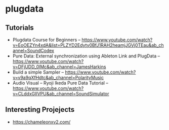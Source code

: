 # plugdata

## Tutorials
- Plugdata Course for Beginners – https://www.youtube.com/watch?v=EoOEZYn4xdA&list=PLZYD2Edyty0BfJ1RAH2heamjJGVj0TEau&ab_channel=SoundCodex
- Pure Data: External synchronization using Ableton Link and PlugData – https://www.youtube.com/watch?v=DFjUDD_0lMc&ab_channel=JamesHarkins
- Build a simple Sampler – https://www.youtube.com/watch?v=v9a9qXfHdtc&ab_channel=PolarityMusic
- Audio Visual – Ryoji Ikeda Pure Data Tutorial – https://www.youtube.com/watch?v=CLddxGIlVPU&ab_channel=SoundSimulator

## Interesting Projejects
- https://chameleonxv2.com/
